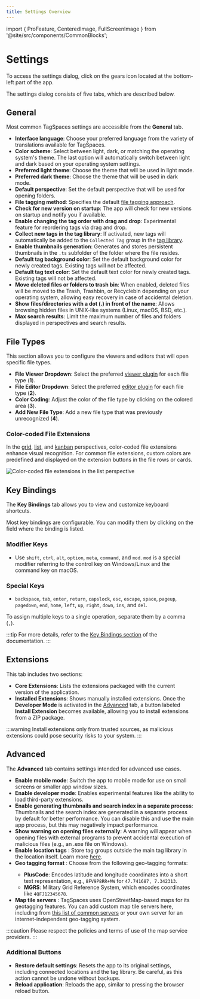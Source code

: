 ```yaml
---
title: Settings Overview
---
```


import { ProFeature, CenteredImage, FullScreenImage } from '@site/src/components/CommonBlocks';

# Settings

To access the settings dialog, click on the gears icon located at the bottom-left part of the app.

<FullScreenImage
caption="Access the settings of the app"
src="/media/settings/open-settings.jpg"
maxWidth={500}
/>

The settings dialog consists of five tabs, which are described below.

## General

Most common TagSpaces settings are accessible from the **General** tab.

<FullScreenImage
caption="Settings - General Tab"
src="/media/settings/settings-general.jpg"
maxWidth={700}
/>

- **Interface language**: Choose your preferred language from the variety of translations available for TagSpaces.
- **Color scheme**: Select between light, dark, or matching the operating system's theme. The last option will automatically switch between light and dark based on your operating system settings.
- **Preferred light theme**: Choose the theme that will be used in light mode.
- **Preferred dark theme**: Choose the theme that will be used in dark mode.
- **Default perspective**: Set the default perspective that will be used for opening folders.
- **File tagging method**: Specifies the default [file tagging approach](/tagging#file-tagging).
- **Check for new version on startup**: The app will check for new versions on startup and notify you if available.
- **Enable changing the tag order with drag and drop**: Experimental feature for reordering tags via drag and drop.
- **Collect new tags in the tag library**: If activated, new tags will automatically be added to the `Collected Tag` group in the [tag library](/ui/taglibrary).
- **Enable thumbnails generation**: Generates and stores persistent thumbnails in the `.ts` subfolder of the folder where the file resides.
- **Default tag background color**: Set the default background color for newly created tags. Existing tags will not be affected.
- **Default tag text color**: Set the default text color for newly created tags. Existing tags will not be affected.
- **Move deleted files or folders to trash bin**: When enabled, deleted files will be moved to the Trash, Trashbin, or Recyclebin depending on your operating system, allowing easy recovery in case of accidental deletion.
- **Show files/directories with a dot (.) in front of the name**: Allows browsing hidden files in UNIX-like systems (Linux, macOS, BSD, etc.).
- **Max search results**: Limit the maximum number of files and folders displayed in perspectives and search results.

## File Types

This section allows you to configure the viewers and editors that will open specific file types.

<FullScreenImage
caption="Adjusting the file associations"
src="/media/settings/settings-tab-file-types.jpg"
maxWidth={700}
/>

- **File Viewer Dropdown**: Select the preferred [viewer plugin](/viewing-files/) for each file type (**1**).
- **File Editor Dropdown**: Select the preferred [editor plugin](/editing-files/) for each file type (**2**).
- **Color Coding**: Adjust the color of the file type by clicking on the colored area (**3**).
- **Add New File Type**: Add a new file type that was previously unrecognized (**4**).

### Color-coded File Extensions

In the [grid](/perspectives/grid), [list](/perspectives/list), and [kanban](/perspectives/kanban) perspectives, color-coded file extensions enhance visual recognition. For common file extensions, custom colors are predefined and displayed on the extension buttons in the file rows or cards.

![Color-coded file extensions in the list perspective](/media/settings/color-coded-file-extensions.jpg)

## Key Bindings

The **Key Bindings** tab allows you to view and customize keyboard shortcuts.

<FullScreenImage
caption="Changing the key bindings"
src="/media/settings/settings-key-bindings.jpg"
maxWidth={700}
/>

Most key bindings are configurable. You can modify them by clicking on the field where the binding is listed.

### Modifier Keys

- Use `shift`, `ctrl`, `alt`, `option`, `meta`, `command`, and `mod`. `mod` is a special modifier referring to the control key on Windows/Linux and the command key on macOS.

### Special Keys

- `backspace`, `tab`, `enter`, `return`, `capslock`, `esc`, `escape`, `space`, `pageup`, `pagedown`, `end`, `home`, `left`, `up`, `right`, `down`, `ins`, and `del`.

To assign multiple keys to a single operation, separate them by a comma (`,`).

:::tip
For more details, refer to the [Key Bindings section](/ui/keybindings) of the documentation.
:::

## Extensions

This tab includes two sections:

- **Core Extensions**: Lists the extensions packaged with the current version of the application.
- **Installed Extensions**: Shows manually installed extensions. Once the **Developer Mode** is activated in the [Advanced](#advanced) tab, a button labeled **Install Extension** becomes available, allowing you to install extensions from a ZIP package.

<FullScreenImage
caption="Settings - Extensions Tab"
src="/media/settings/settings-extensions.jpg"
maxWidth={700}
/>

:::warning
Install extensions only from trusted sources, as malicious extensions could pose security risks to your system.
:::

## Advanced

The **Advanced** tab contains settings intended for advanced use cases.

<FullScreenImage
caption="Settings - Advanced Tab"
src="/media/settings/settings-advanced.jpg"
maxWidth={700}
/>

- **Enable mobile mode**: Switch the app to mobile mode for use on small screens or smaller app window sizes.
- **Enable developer mode**: Enables experimental features like the ability to load third-party extensions.
- **Enable generating thumbnails and search index in a separate process**: Thumbnails and the search index are generated in a separate process by default for better performance. You can disable this and use the main app process, but this may negatively impact performance.
- **Show warning on opening files externally**: A warning will appear when opening files with external programs to prevent accidental execution of malicious files (e.g., an .exe file on Windows).
- **Enable location tags** <ProFeature />: Store tag groups outside the main tag library in the location itself. Learn more [here](/ui/taglibrary/#location-tags).
- **Geo tagging format** <ProFeature />: Choose from the following geo-tagging formats:
  - **PlusCode**: Encodes latitude and longitude coordinates into a short text representation, e.g., `8FV9P8RR+MW` for `47.741687, 7.342313`.
  - **MGRS**: Military Grid Reference System, which encodes coordinates like `4QFJ12345678`.
- **Map tile servers** <ProFeature />: TagSpaces uses OpenStreetMap-based maps for its geotagging features. You can add custom map tile servers here, including from [this list of common servers](https://wiki.openstreetmap.org/wiki/Tile_servers) or your own server for an internet-independent geo-tagging system.

:::caution
Please respect the policies and terms of use of the map service providers.
:::

### Additional Buttons

- **Restore default settings**: Resets the app to its original settings, including connected locations and the tag library. Be careful, as this action cannot be undone without backups.
- **Reload application**: Reloads the app, similar to pressing the browser reload button.
